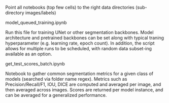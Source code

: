 Point all notebooks (top few cells) to the right data directories (sub-directory images/labels)

model_queued_training.ipynb

Run this file for training UNet or other segmentation backbones. Model architecture and pretrained backbones can be set along with typical traning hyperparameter (e.g. learning rate, epoch count). In addition, the script allows for multiple runs to be scheduled, with random data subset-ing available as an option.

get_test_scores_batch.ipynb

Notebook to gather common segmentation metrics for a given class of models (searched via folder name regex). Metrics such as Precision/Recall/F1, IOU, DICE are computed and averaged per image, and then averaged across images. Scores are returned per model instance, and can be averaged for a generalized performance.


